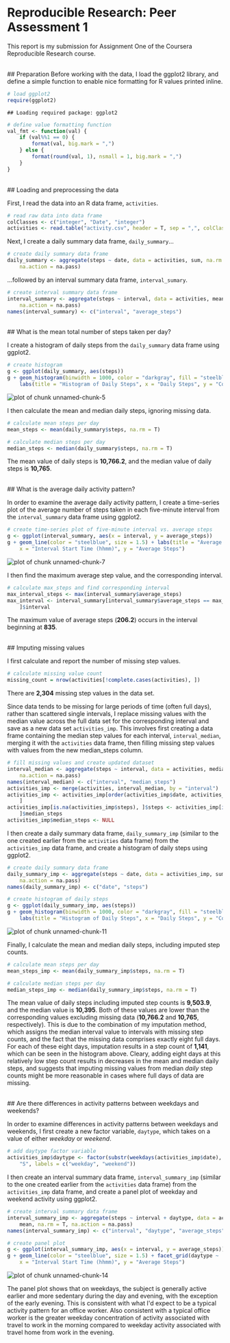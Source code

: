 # Reproducible Research: Peer Assessment 1

This report is my submission for Assignment One of the Coursera Reproducible
Research course.

<br>
## Preparation
Before working with the data, I load the ggplot2 library, and define a
simple function to enable nice formatting for R values printed inline.


```r
# load ggplot2
require(ggplot2)
```

```
## Loading required package: ggplot2
```

```r
# define value formatting function
val_fmt <- function(val) {
    if (val%%1 == 0) {
        format(val, big.mark = ",")
    } else {
        format(round(val, 1), nsmall = 1, big.mark = ",")
    }
}
```


<br>
## Loading and preprocessing the data

First, I read the data into an R data frame, ```activities```.


```r
# read raw data into data frame
colClasses <- c("integer", "Date", "integer")
activities <- read.table("activity.csv", header = T, sep = ",", colClasses = colClasses)
```


Next, I create a daily summary data frame, ```daily_summary```...


```r
# create daily summary data frame
daily_summary <- aggregate(steps ~ date, data = activities, sum, na.rm = F, 
    na.action = na.pass)
```


...followed by an interval summary data frame, ```interval_sumary```.


```r
# create interval summary data frame
interval_summary <- aggregate(steps ~ interval, data = activities, mean, na.rm = T, 
    na.action = na.pass)
names(interval_summary) <- c("interval", "average_steps")
```


<br>
## What is the mean total number of steps taken per day?

I create a histogram of daily steps from the ```daily_summary``` data frame
using ggplot2.


```r
# create histogram
g <- ggplot(daily_summary, aes(steps))
g + geom_histogram(binwidth = 1000, color = "darkgray", fill = "steelblue") + 
    labs(title = "Histogram of Daily Steps", x = "Daily Steps", y = "Count of Days")
```

![plot of chunk unnamed-chunk-5](figure/unnamed-chunk-5.png) 


I then calculate the mean and median daily steps, ignoring missing data.


```r
# calculate mean steps per day
mean_steps <- mean(daily_summary$steps, na.rm = T)

# calculate median steps per day
median_steps <- median(daily_summary$steps, na.rm = T)
```


The mean value of daily steps is **10,766.2**, and the median
value of daily steps is **10,765**.

<br>
## What is the average daily activity pattern?

In order to examine the average daily activity pattern, I create a time-series
plot of the average number of steps taken in each five-minute interval from the
```interval_summary``` data frame using ggplot2.


```r
# create time-series plot of five-minute interval vs. average steps
g <- ggplot(interval_summary, aes(x = interval, y = average_steps))
g + geom_line(color = "steelblue", size = 1.5) + labs(title = "Average Steps by Five-Minute Interval", 
    x = "Interval Start Time (hhmm)", y = "Average Steps")
```

![plot of chunk unnamed-chunk-7](figure/unnamed-chunk-7.png) 


I then find the maximum average step value, and the corresponding interval.


```r
# calculate max_steps and find corresponding interval
max_interval_steps <- max(interval_summary$average_steps)
max_interval <- interval_summary[interval_summary$average_steps == max_interval_steps, 
    ]$interval
```


The maximum value of average steps (**206.2**) occurs
in the  interval beginning at **835**.

<br>
## Imputing missing values

I first calculate and report the number of missing step values.


```r
# calculate missing value count
missing_count = nrow(activities[!complete.cases(activities), ])
```


There are **2,304** missing step values in the data set.

Since data tends to be missing for large periods of time (often full days),
rather than scattered single intervals, I replace missing values with the
median value across the full data set for the corresponding interval and save
as a new data set ```activities_imp```. This involves first creating a data
frame containing the median step values for each interval,
```interval_median```, merging it with the ```activities``` data frame,
then filling missing step values with values from the new median_steps column.


```r
# fill missing values and create updated dataset
interval_median <- aggregate(steps ~ interval, data = activities, median, na.rm = T, 
    na.action = na.pass)
names(interval_median) <- c("interval", "median_steps")
activities_imp <- merge(activities, interval_median, by = "interval")
activities_imp <- activities_imp[order(activities_imp$date, activities_imp$interval), 
    ]
activities_imp[is.na(activities_imp$steps), ]$steps <- activities_imp[is.na(activities_imp$steps), 
    ]$median_steps
activities_imp$median_steps <- NULL
```


I then create a daily summary data frame, ```daily_summary_imp``` (similar to
the one created earlier from the ```activities``` data frame) from the
```activities_imp``` data frame, and create a histogram of daily steps using
ggplot2.


```r
# create daily summary data frame
daily_summary_imp <- aggregate(steps ~ date, data = activities_imp, sum, na.rm = F, 
    na.action = na.pass)
names(daily_summary_imp) <- c("date", "steps")

# create histogram of daily steps
g <- ggplot(daily_summary_imp, aes(steps))
g + geom_histogram(binwidth = 1000, color = "darkgray", fill = "steelblue") + 
    labs(title = "Histogram of Daily Steps", x = "Daily Steps", y = "Count of Days")
```

![plot of chunk unnamed-chunk-11](figure/unnamed-chunk-11.png) 


Finally, I calculate the mean and median daily steps, including imputed step
counts.


```r
# calculate mean steps per day
mean_steps_imp <- mean(daily_summary_imp$steps, na.rm = T)

# calculate median steps per day
median_steps_imp <- median(daily_summary_imp$steps, na.rm = T)
```


The mean value of daily steps including imputed step counts is
**9,503.9**, and the median value is
**10,395**. Both of these values are lower than the
corresponding values excluding missing data (**10,766.2** and
**10,765**, respectively). This is due to the combination of
my imputation method, which assigns the median interval value to intervals with
missing step counts, and the fact that the missing data comprises exactly eight
full days. For each of these eight days, imputation results in a step count of
**1,141**, which can be seen in the
histogram above. Cleary, adding eight days at this relatively low step count
results in decreases in the mean and median daily steps, and suggests that
imputing missing values from median *daily* step counts might be more reasonable
in cases where full days of data are missing.

<br>
## Are there differences in activity patterns between weekdays and weekends?

In order to examine differences in activity patterns between weekdays and
weekends, I first create a new factor variable, ```daytype```, which takes on
a value of either *weekday* or *weekend*.


```r
# add daytype factor variable
activities_imp$daytype <- factor(substr(weekdays(activities_imp$date), 1, 1) == 
    "S", labels = c("weekday", "weekend"))
```


I then create an interval summary data frame, ```interval_summary_imp```
(similar to the one created earlier from the ```activities``` data frame) from
the ```activities_imp``` data frame, and create a panel plot of weekday and
weekend activity using ggplot2.


```r
# create interval summary data frame
interval_summary_imp <- aggregate(steps ~ interval + daytype, data = activities_imp, 
    mean, na.rm = T, na.action = na.pass)
names(interval_summary_imp) <- c("interval", "daytype", "average_steps")

# create panel plot
g <- ggplot(interval_summary_imp, aes(x = interval, y = average_steps))
g + geom_line(color = "steelblue", size = 1.5) + facet_grid(daytype ~ .) + labs(title = "Average Steps by Five-Minute Interval and Daytype", 
    x = "Interval Start Time (hhmm)", y = "Average Steps")
```

![plot of chunk unnamed-chunk-14](figure/unnamed-chunk-14.png) 


The panel plot shows that on weekdays, the subject is generally
active earlier and more sedentary during the day and evening, with the
exception of the early evening. This is consistent with what I'd expect to be
a typical activity pattern for an office worker. Also consistent with a
typical office worker is the greater weekday concentration of activity
associated with travel to work in the morning compared to weekday activity
associated with travel home from work in the evening.
